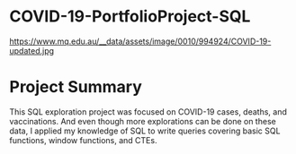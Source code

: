 # COVID-19-PortfolioProject-SQL
https://www.mq.edu.au/__data/assets/image/0010/994924/COVID-19-updated.jpg



# Project Summary
This SQL exploration project was focused on COVID-19 cases, deaths, and vaccinations. And even though more explorations can be done on these data, I applied my knowledge of SQL to write queries covering basic SQL functions, window functions, and CTEs. 

